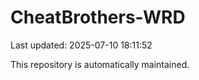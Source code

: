# CheatBrothers-WRD

Last updated: 2025-07-10 18:11:52

This repository is automatically maintained.

